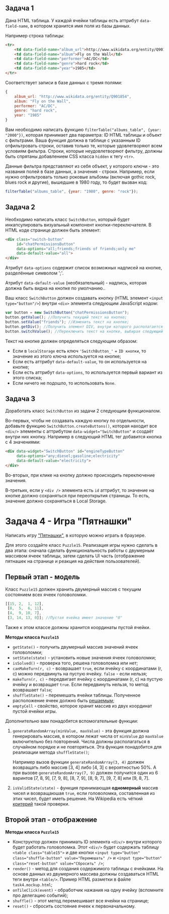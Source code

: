 Задача 1
--------

Дана HTML таблица. У каждой ячейки таблицы есть аттрибут `data-field-name`, в котором хранится имя поля из базы данных.

Например строка таблицы:

```html
<tr>
	<td data-field-name="album_url">http://www.wikidata.org/entity/Q901854</td>
	<td data-field-name="album">Fly on the Wall</td>
	<td data-field-name="performer">AC/DC</td>
	<td data-field-name="genre">hard rock</td>
	<td data-field-name="year">1985</td>
</tr>
```

Соответствует записи в базе данных с тремя полями:

```javascript
{
	album_url: "http://www.wikidata.org/entity/Q901854",
	album: "Fly on the Wall",
	performer: "AC/DC",
	genre: "hard rock",
	year: "1985"
}
```

Вам необходимо написать функцию `filterTable("albums_table", {year: "2000"})`, которая принимает два параметра: ID HTML таблицы и объект с фильтрами. Ваша функция должна в таблице с указанным ID отфильтровать строки, оставив только те, которые удовлетворяют всем условиям фильтра. Строки, которые неудовлетворяют фильтру, должны быть спрятаны добавлением CSS класса `hidden` к тегу `<tr>`.

Данные фильтра представляют из себя объект, у которого ключи - это названия полей в  базе данных, а значения - строки. Например, если нужно отфильтровать только роковые альбомы (включая gothic rock, blues rock и другие), вышедшие в 1980 году, то будет вызван код:

```javascript
filterTable("albums_table", {year: "1980", genre: "rock"});
```

Задача 2
--------

Необходимо написать класс `SwitchButton`, который будет инкапсулировать визуальный компонент кнопки-переключателя. В HTML коде странице должен быть элемент:

```html
<div class="switch-button"
     id="chatPermissionsButton"
     data-options="all;friends;friends of friends;only me"
     data-default-value="all">
</div>
```

Атрибут `data-options` содержит список возможных надписей на кнопке, разделённые символом ';'.

Атрибут `data-default-value` (необязательный) - надпись, которая должна быть видна на кнопке по умолчанию..

Ваш класс `SwitchButton` должен создавать кнопку (HTML элемент `<input type="button"/>`) внутри `<div>` элемента следующим JavaScript кодом:

```javascript
var button = new SwitchButton("chatPermissionsButton");
button.getValue(); //Получить текущий текст на кнопке;
button.setValue("friends"); //Изменить текст на кнопке;
button.getDiv(); //Получить элемент DIV, внутри которого располагается кнопка;
button.switchValue(); //Переключить текст на кнопке, выбирая следующий из списка "options";
```

Текст на кнопке должен определяться следующим образом:
* Если в `localStorage` есть ключ `'SwitchButton_'` + `ID кнопки`, то значение из этого ключа используется на кнопке;
* Если есть аттрибут `data-default-value`, то он используется на кнопке;
* Если есть аттрибут `data-options`, то используется первый вариант из этого списка;
* Если ничего не подошло, то использовать `None`.

Задача 3
--------

Доработать класс `SwitchButton` из задачи 2 следующим функционалом.

Во-первых, чтобы не создавать каждую кнопку по отдельности, добавьте функцию `SwitchButton.createButtons()`, которая находит все `<div/>` элементы с аттрибутом `data-widget="SwitchButton"` и создаёт внутри них кнопку. Например в следующий HTML тег добавится кнопка с 4 значениями:

```html
<div data-widget="SwitchButton" id="engineTypeButton"
     data-options="any;diesel;gasoline;electricity"
     data-default-value="electricity">
</div>
```

Во-вторых, при клике на кнопку должно происходить переключение значения.

В-третьих, если у `<div />` элемента есть `id` аттрибут, то значение на кнопке должно сохраняться при переоткрытия страницы. То есть, значение должно сохраняться в Local Storage.

Задача 4 - Игра "Пятнашки"
==========================

Написать игру ["Пятнашки"](https://ru.wikipedia.org/wiki/Игра_в_15), в которую можно играть в браузере.

Для этого создайте класс `Puzzle15`. Реализация игры нужно сделать в два этапа: сначала сделать функциональность работы с двумерным массивом ячеек таблицы, затем сделать UI часть (отображение пятнашек на странице и реакция на действия пользователей).

Первый этап - модель
--------------------

Класс `Puzzle15` должен хранить двумерный массив с текущим состоянием всех ячеек головоломки.

```javascript
[[15, 2,  1, 12],
 [8,  5,  6, 11],
 [4,  9, 10, 7],
 [3, 14, 13, 0]]; //Пустая ячейка имеет значение "0"
```

Также к этом классе должны хранится координаты пустой ячейки.

**Методы класса `Puzzle15`**

- `getState()` - получить двумерный массив значений ячеек головоломки;
- `setState(state)` - установить новые значения ячеек головоломки;
- `isSolved()` - проверка того, решена головоломка или нет;
- `canMakeTurn(r, c)` - возврашает `true`, если ячейку с координатами (r, c) можно передвинуть на пустую ячейку. `false` - если нельзя;
- `makeTurn(r, c)` - передвигает ячейку с координатами (r, c) на пустую ячейку и возвращает `true`. Если передвинуть нельзя, то метод возврашает `false`;
- `shuffleState()` - перемешать ячейки таблицы. Полученное расположение ячеек должно быть [решаемым](https://ru.wikipedia.org/wiki/%D0%98%D0%B3%D1%80%D0%B0_%D0%B2_15#.D0.93.D0.BE.D0.BB.D0.BE.D0.B2.D0.BE.D0.BB.D0.BE.D0.BC.D0.BA.D0.B0_14-15);
- `emptyCell` - свойство, которое хранит массив из двух координат пустой ячейки игры.

Дополнительно вам понадобятся вспомогательные функции:

1. `generateRandomArray(minValue, maxValue)` - эта функция должна генерировать массив, в котором лежат числа от `minValue` до `maxValue` включительно без повторений. Числа должны располагаться в случайном порядке и не повторяться. Эта функция понадобится для реализации метода `shuffleState()`;

    Например вызов функции `generateRandomArray(3, 4)` должен возвращать либо массив [3, 4] либо [4, 3] с вероятностью 50%. А при вызове `generateRandomArray(7, 9)` должен получится один из 6 варинтов [7, 8, 9], [7, 9, 8], [8, 7, 9], [8, 9, 7], [9, 7, 8] или [9, 8, 7].

2. `isValidState(state)` - функция принимающая **одномерный** массив чисел и возвращаюшая `true`, если головоломка, составленная из этих чисел, будет иметь решение. На Wikipedia есть чёткий [критерий](https://ru.wikipedia.org/wiki/Игра_в_15#.D0.9C.D0.B0.D1.82.D0.B5.D0.BC.D0.B0.D1.82.D0.B8.D1.87.D0.B5.D1.81.D0.BA.D0.BE.D0.B5_.D0.BE.D0.BF.D0.B8.D1.81.D0.B0.D0.BD.D0.B8.D0.B5) такой проверки.

Второй этап - отображение
-------------------------

**Методы класса `Puzzle15`**

- Конструктор должен принимать ID элемента `<div/>` внутри которого будет работать головоломка. Этот `<div/>` будет содержать таблицу `<table class="table15">` и две кнопки `<input type="button" class="shuffle-button" value="Перемешать" />` и `<input type="button" class="reset-button" value="Сбросить" />`;
- `render()` - метод для создания содержимого таблицы с ячейками. На основе данных из двумерного массива должны создаваться HTML теги внутри `<table/>`. Пример HTML разметки в файле `task4.mockup.html`;
- `onTileClick(event)` - обработчик нажания на одну ячейку (вспомните про делегацию событий);
- `shuffle()` - этот метод перемешивает все ячейки на странице;
- `reset()` - сбросить состояние ячеек к первоначальному.
